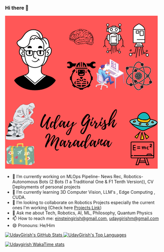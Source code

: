### Hi there 👋

![](https://github.com/udaygirish/udaygirish/blob/main/uday_fun_poster.png)

- 🔭 I’m currently working on MLOps Pipeline- News Rec, Robotics- Autonomous Bots (2 Bots (1 a Traditional One & F1 Tenth Version)), CV Deployments of personal projects
- 🌱 I’m currently learning 3D Computer Vision, LLM's , Edge Computing , CUDA.
- 👯 I’m looking to collaborate on Robotics Projects especially the current ones I'm working (Check here [Projects Link](https://udaygirish.github.io/projects/))
- 💬 Ask me about Tech, Robotics, AI, ML, Philosophy, Quantum Physics
- 📫 How to reach me: einsteingirish@gmail.com, udaygirishm@gmail.com
- 😄 Pronouns: He/Him

<!--[![UdayGirish GitHub stats-Dark](https://github-readme-stats.vercel.app/api?username=udaygirish&show_icons=true&theme=dracula)](https://github.com/anuraghazra/github-readme-stats#gh-dark-mode-only)

![Top Langs](https://github-readme-stats.vercel.app/api/top-langs/?username=udaygirish&layout=compact) -->
<div align="left">
  <a href="https://github.com/udaygirish">
    <img height="160" src="https://github-readme-stats.vercel.app/api?username=udaygirish&show_icons=true&theme=dracula" alt="UdayGirish's GitHub Stats"/>
  </a>
  
  <a href="https://github.com/udaygirish">
    <img height="160" src="https://github-readme-stats.vercel.app/api/top-langs/?username=udaygirish&layout=compact" alt="UdayGirish's Top Languages"/>
  </a>
</div>


[![Udaygirish WakaTime stats](https://github-readme-stats.vercel.app/api/wakatime?username=udaygirish&layout=compact)]()
<!--
**udaygirish/udaygirish** is a ✨ _special_ ✨ repository because its `README.md` (this file) appears on your GitHub profile.

Here are some ideas to get you started:

- 🔭 I’m currently working on ...
- 🌱 I’m currently learning ...
- 👯 I’m looking to collaborate on ...
- 🤔 I’m looking for help with ...
- 💬 Ask me about ...
- 📫 How to reach me: ...
- 😄 Pronouns: ...
- ⚡ Fun fact: ...
-->
